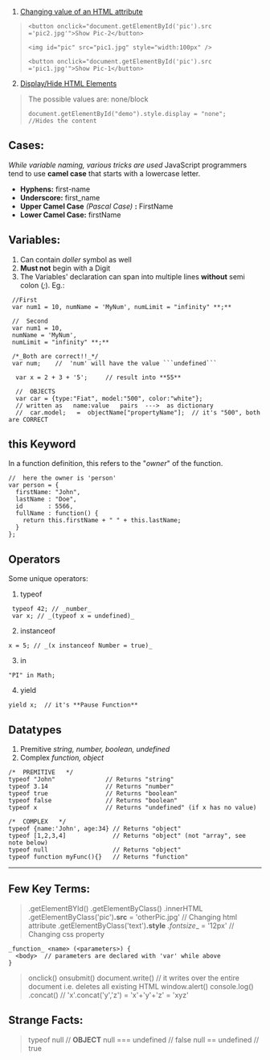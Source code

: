 1. <u>Changing value of an HTML attribute</u>
>```
> <button onclick="document.getElementById('pic').src ='pic2.jpg'">Show Pic-2</button>
>
> <img id="pic" src="pic1.jpg" style="width:100px" />
>
> <button onclick="document.getElementById('pic').src ='pic1.jpg'">Show Pic-1</button>
> ```
>  

2. <u>Display/Hide HTML Elements</u>
> The possible values are: none/block
>```
> document.getElementById("demo").style.display = "none";   //Hides the content
> ```


## Cases:

_While variable naming, various tricks are used_
JavaScript programmers tend to use __camel case__ that starts with a lowercase letter.

* __Hyphens:__  first-name
* __Underscore:__  first_name
* __Upper Camel Case__ _(Pascal Case)_ __:__  FirstName
* __Lower Camel Case:__  firstName

## Variables:

1. Can contain _doller_ symbol as well
2. **Must not** begin with a Digit
3. The Variables' declaration can span into multiple lines **without** semi colon (_;_). Eg.:
```
 //First
 var num1 = 10, numName = 'MyNum', numLimit = "infinity" **;**

 //  Second
 var num1 = 10,
 numName = 'MyNum',
 numLimit = "infinity" **;**

 /*_Both are correct!!_*/
 var num;    //  'num' will have the value ```undefined```

  var x = 2 + 3 + '5';     // result into **55**

  //  OBJECTS
  var car = {type:"Fiat", model:"500", color:"white"};
  // written as   name:value   pairs  --->  as dictionary
  //  car.model;   =  objectName["propertyName"];  // it's "500", both are CORRECT
```


## **this** Keyword

In a function definition, this refers to the "_owner_" of the function.
```
//  here the owner is 'person'
var person = {
  firstName: "John",
  lastName : "Doe",
  id       : 5566,
  fullName : function() {
    return this.firstName + " " + this.lastName;
  }
};
```


## Operators

Some unique operators:
1. typeof
```
 typeof 42; // _number_
 var x; // _(typeof x = undefined)_
```
2. instanceof
```
x = 5; // _(x instanceof Number = true)_
```
3. in
```
"PI" in Math;
```
4. yield
```
yield x;  // it's **Pause Function**
```

## Datatypes
1. Premitive
_string, number, boolean, undefined_
2. Complex
_function, object_
```
/*  PREMITIVE   */
typeof "John"              // Returns "string"
typeof 3.14                // Returns "number"
typeof true                // Returns "boolean"
typeof false               // Returns "boolean"
typeof x                   // Returns "undefined" (if x has no value)

/*  COMPLEX   */
typeof {name:'John', age:34} // Returns "object"
typeof [1,2,3,4]             // Returns "object" (not "array", see note below)
typeof null                  // Returns "object"
typeof function myFunc(){}   // Returns "function"
```



<hr />




## Few Key Terms:

> .getElementBYId()
> .getElementByClass()
> .innerHTML
> .getElementByClass('pic')**.src** = 'otherPic.jpg'    // Changing html attribute
> .getElementByClass('text')**.style** _.fontsize__ = '12px'    // Changing css property
>
 ```
 _function_ <name> (<parameters>) {
   <body>  // parameters are declared with 'var' while above
 }
 ```
> onclick()
> onsubmit()
> document.write()  // it writes over the entire document i.e. deletes all existing HTML
> window.alert()
> console.log()
> .concat()         // 'x'.concat('y','z') = 'x'+'y'+'z' = 'xyz'

## Strange Facts:
> typeof null                // **OBJECT**
> null === undefined         // false
> null == undefined          // true
